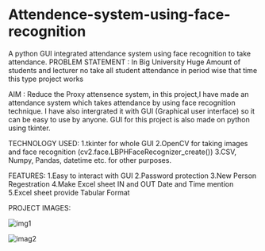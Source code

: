 # Attendence-system-using-face-recognition
A python GUI integrated attendance system using face recognition to take attendance.
PROBLEM STATEMENT :
          In Big University Huge Amount of students and lecturer no take all student attendance in period wise that time this type project works
          
AIM :
          Reduce the Proxy attensence system, in this project,I have made an attendance system which takes attendance by using face recognition technique. I have also intergrated it with GUI (Graphical user interface) so it can be easy to use by anyone. GUI for this project is also made on python using tkinter.

TECHNOLOGY USED:
1.tkinter for whole GUI
2.OpenCV for taking images and face recognition (cv2.face.LBPHFaceRecognizer_create())
3.CSV, Numpy, Pandas, datetime etc. for other purposes.

FEATURES:
1.Easy to interact with GUI
2.Password protection 
3.New Person Regestration
4.Make Excel sheet IN and OUT Date and Time mention
5.Excel sheet provide Tabular Format

PROJECT IMAGES:

![img1](https://user-images.githubusercontent.com/73115703/147379018-04b50588-e3b6-40de-8e02-39a3332d78fd.png)




![imag2](https://user-images.githubusercontent.com/73115703/147379105-bb57733f-30ed-4176-b5f5-22a10e2201f4.png)




          
